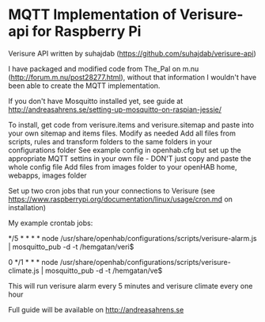 MQTT Implementation of Verisure-api for Raspberry Pi
============

Verisure API written by suhajdab (https://github.com/suhajdab/verisure-api)

I have packaged and modified code from The_Pal on m.nu (http://forum.m.nu/post28277.html), without that information I wouldn't have been able to create the MQTT implementation.

If you don't have Mosquitto installed yet, see guide at http://andreasahrens.se/setting-up-mosquitto-on-raspian-jessie/

To install, get code from verisure.items and verisure.sitemap and paste into your own sitemap and items files. Modify as needed
Add all files from scripts, rules and transform folders to the same folders in your configurations folder
See example config in openhab.cfg but set up the appropriate MQTT settins in your own file - DON'T just copy and paste the whole config file
Add files from images folder to your openHAB home, webapps, images folder

Set up two cron jobs that run your connections to Verisure (see https://www.raspberrypi.org/documentation/linux/usage/cron.md on installation)

My example crontab jobs:

*/5 * * * * node /usr/share/openhab/configurations/scripts/verisure-alarm.js | mosquitto_pub -d -t /hemgatan/veri$

0 */1 * * * node /usr/share/openhab/configurations/scripts/verisure-climate.js | mosquitto_pub -d -t /hemgatan/ve$


This will run verisure alarm every 5 minutes and verisure climate every one hour

Full guide will be available on http://andreasahrens.se